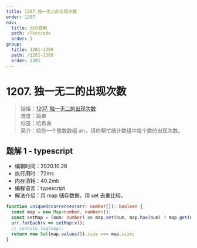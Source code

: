 ```yaml
---
title: 1207.独一无二的出现次数
order: 1207
nav:
  title: 力扣题解
  path: /leetcode
  order: 3
group:
  title: 1201-1300
  path: /1201-1300
  order: 1201
---
```


# 1207. 独一无二的出现次数

> 链接：[1207. 独一无二的出现次数](https://leetcode-cn.com/problems/unique-number-of-occurrences/)  
> 难度：简单  
> 标签：哈希表  
> 简介：给你一个整数数组 arr，请你帮忙统计数组中每个数的出现次数。

## 题解 1 - typescript

- 编辑时间：2020.10.28
- 执行用时：72ms
- 内存消耗：40.2mb
- 编程语言：typescript
- 解法介绍：用 map 储存数据，用 set 去重比较。

```typescript
function uniqueOccurrences(arr: number[]): boolean {
  const map = new Map<number, number>();
  const setMap = (num: number) => map.set(num, map.has(num) ? map.get(num)! + 1 : 1);
  arr.forEach(v => setMap(v));
  // console.log(map);
  return new Set(map.values()).size === map.size;
}
```
